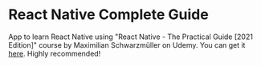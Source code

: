 # React Native Complete Guide

App to learn React Native using "React Native - The Practical Guide [2021 Edition]" course by Maximilian Schwarzmüller on Udemy. You can get it [here](https://www.udemy.com/course/react-native-the-practical-guide). Highly recommended!